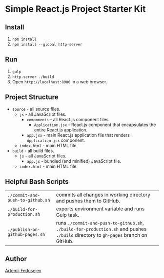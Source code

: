 # Simple React.js Project Starter Kit

## Install

1. `npm install`
2. `npm install --global http-server`

## Run

1. `gulp`
2. `http-server ./build`
3. Open `http://localhost:8080` in a web browser.

## Project Structure

+ `source` - all source files.
  + `js` - all JavaScript files.
    + `components` - all React.js component files.
      + `Application.jsx` - React.js component that encapsulates the entire React.js application.
    + `app.jsx` - main React.js application file that renders `Application.jsx` component.
  + `index.html` - main HTML file.
+ `build` - all build files.
  + `js` - all JavaScript files.
    + `app.js` - bundled (and minified) JavaScript file.
  + `index.html` - main HTML file.

## Helpful Bash Scripts

| | |
|---|---|
| `./commit-and-push-to-github.sh` | commits all changes in working directory and pushes them to GitHub. |
| `./build-for-production.sh` | exports environment variable and runs Gulp task. |
| `./publish-on-github-pages.sh` | runs `./commit-and-push-to-github.sh`, `./build-for-production.sh` and pushes `./build` directory to `gh-pages` branch on GitHub. |


## Author

[Artemij Fedosejev](http://artemij.com)